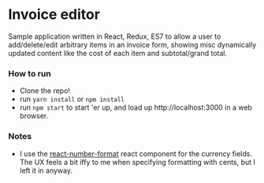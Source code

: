 # Invoice editor

Sample application written in React, Redux, ES7 to allow a user to add/delete/edit arbitrary items in an invoice form,
showing misc dynamically updated content like the cost of each item and subtotal/grand total.

### How to run

- Clone the repo!
- run `yarn install` or `npm install`
- run `npm start` to start 'er up, and load up http://localhost:3000 in a web browser.

### Notes

- I use the [react-number-format](https://github.com/s-yadav/react-number-format) react component for the currency 
fields. The UX feels a bit iffy to me when specifying formatting with cents, but I left it in anyway.
